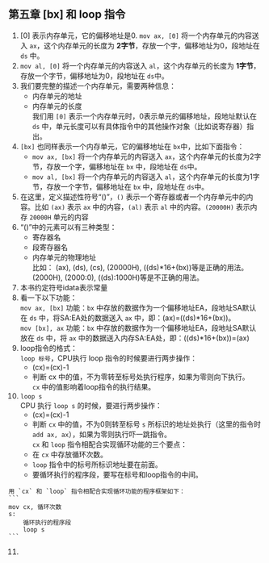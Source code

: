 ## 第五章 [bx] 和 loop 指令     
1.  [0] 表示内存单元，它的偏移地址是0. `mov ax, [0]` 将一个内存单元的内容送入 `ax`，这个内存单元的长度为 __2字节__，存放一个字，偏移地址为0，段地址在 `ds` 中。   
2. `mov al, [0]` 将一个内存单元的内容送入 `al`，这个内存单元的长度为 __1字节__，存放一个字节，偏移地址为0，段地址在 `ds`中。    
3.  我们要完整的描述一个内存单元，需要两种信息：      
    + 内存单元的地址      
    + 内存单元的长度      
    我们用 `[0]` 表示一个内存单元时，0表示单元的偏移地址，段地址默认在 `ds` 中，单元长度可以有具体指令中的其他操作对象（比如说寄存器）指出。      
4.  `[bx]` 也同样表示一个内存单元，它的偏移地址在 `bx`中，比如下面指令：   
    + `mov ax, [bx]` 将一个内存单元的内容送入 `ax`，这个内存单元的长度为2字节，存放一个字，偏移地址在 `bx` 中，段地址在 `ds`中。   
    + `mov al, [bx]` 将一个内存单元的内容送入 `al`，这个内存单元的长度为1字节，存放一个字节，偏移地址在 `bx` 中，段地址在 `ds`中。   
5.  在这里，定义描述性符号“()”，`()` 表示一个寄存器或者一个内存单元中的内容。比如 `(ax)` 表示 `ax` 中的内容，`(al)` 表示 `al` 中的内容。`(20000H)` 表示内存 `20000H` 单元的内容       
6.  “()”中的元素可以有三种类型：      
    + 寄存器名      
    + 段寄存器名      
    + 内存单元的物理地址      
    比如： (ax), (ds), (cs), (20000H), ((ds)*16+(bx))等是正确的用法。(2000H), (2000:0), ((ds):1000H)等是不正确的用法。    
7.  本书约定符号idata表示常量     
8.  看一下以下功能：      
    `mov ax, [bx]` 功能：`bx` 中存放的数据作为一个偏移地址EA，段地址SA默认在 `ds` 中，将SA:EA处的数据送入 `ax` 中，即：(ax)=((ds)*16+(bx))。       
    `mov [bx], ax` 功能：`bx` 中存放的数据作为一个偏移地址EA，段地址SA默认放在 `ds` 中，将 `ax` 中的数据送入内存SA:EA处，即：((ds)*16+(bx))=(ax)       
9.  loop指令的格式：      
    `loop 标号`，CPU执行 loop 指令的时候要进行两步操作：    
    + (cx)=(cx)-1   
    + 判断 cx 中的值，不为零转至标号处执行程序，如果为零则向下执行。      
                                                                  `cx` 中的值影响着loop指令的执行结果。   
10.  `loop s`     
     CPU 执行 `loop s` 的时候，要进行两步操作：   
     + (cx)=(cx)-1      
     + 判断 `cx` 中的值，不为0则转至标号 `s` 所标识的地址处执行（这里的指令时 `add ax, ax`），如果为零则执行吓一跳指令。   
     `cx` 和 `loop` 指令相配合实现循环功能的三个要点：    
     + 在 `cx` 中存放循环次数。   
     + `loop` 指令中的标号所标识地址要在前面。    
     + 要循环执行的程序段，要写在标号和loop指令的中间。   
 
    用 `cx` 和 `loop` 指令相配合实现循环功能的程序框架如下：    
    ```
    mov cx, 循环次数
    s:
        循环执行的程序段
        loop s
    ```

11.  
